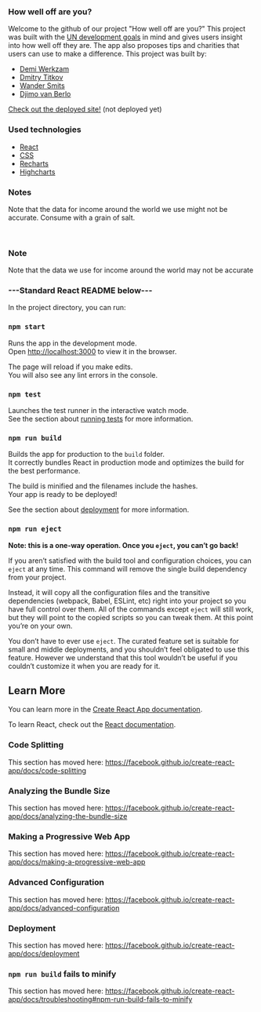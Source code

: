 ### How well off are you?

Welcome to the github of our project "How well off are you?" This project was built with the [UN development goals](https://www.un.org/sustainabledevelopment/sustainable-development-goals/) in mind and gives users insight into how well off they are. The app also proposes tips and charities that users can use to make a difference. This project was built by:

- [Demi Werkzam](https://github.com/demi-werkzam)
- [Dmitry Titkov](https://github.com/Dmitry-Titkov)
- [Wander Smits](https://github.com/WanderSmits)
- [Djimo van Berlo](https://github.com/Djimovanberlo)

[Check out the deployed site!](www.google.com)
(not deployed yet)

### Used technologies

- [React](https://reactjs.org/)
- [CSS](https://en.wikipedia.org/wiki/CSS)
- [Recharts](https://recharts.org/en-US/)
- [Highcharts](https://www.highcharts.com/)

### Notes

Note that the data for income around the world we use might not be accurate. Consume with a grain of salt.

<p>&nbsp;</p>

### Note

Note that the data we use for income around the world may not be accurate

### ---Standard React README below---

In the project directory, you can run:

### `npm start`

Runs the app in the development mode.<br />
Open [http://localhost:3000](http://localhost:3000) to view it in the browser.

The page will reload if you make edits.<br />
You will also see any lint errors in the console.

### `npm test`

Launches the test runner in the interactive watch mode.<br />
See the section about [running tests](https://facebook.github.io/create-react-app/docs/running-tests) for more information.

### `npm run build`

Builds the app for production to the `build` folder.<br />
It correctly bundles React in production mode and optimizes the build for the best performance.

The build is minified and the filenames include the hashes.<br />
Your app is ready to be deployed!

See the section about [deployment](https://facebook.github.io/create-react-app/docs/deployment) for more information.

### `npm run eject`

**Note: this is a one-way operation. Once you `eject`, you can’t go back!**

If you aren’t satisfied with the build tool and configuration choices, you can `eject` at any time. This command will remove the single build dependency from your project.

Instead, it will copy all the configuration files and the transitive dependencies (webpack, Babel, ESLint, etc) right into your project so you have full control over them. All of the commands except `eject` will still work, but they will point to the copied scripts so you can tweak them. At this point you’re on your own.

You don’t have to ever use `eject`. The curated feature set is suitable for small and middle deployments, and you shouldn’t feel obligated to use this feature. However we understand that this tool wouldn’t be useful if you couldn’t customize it when you are ready for it.

## Learn More

You can learn more in the [Create React App documentation](https://facebook.github.io/create-react-app/docs/getting-started).

To learn React, check out the [React documentation](https://reactjs.org/).

### Code Splitting

This section has moved here: https://facebook.github.io/create-react-app/docs/code-splitting

### Analyzing the Bundle Size

This section has moved here: https://facebook.github.io/create-react-app/docs/analyzing-the-bundle-size

### Making a Progressive Web App

This section has moved here: https://facebook.github.io/create-react-app/docs/making-a-progressive-web-app

### Advanced Configuration

This section has moved here: https://facebook.github.io/create-react-app/docs/advanced-configuration

### Deployment

This section has moved here: https://facebook.github.io/create-react-app/docs/deployment

### `npm run build` fails to minify

This section has moved here: https://facebook.github.io/create-react-app/docs/troubleshooting#npm-run-build-fails-to-minify
